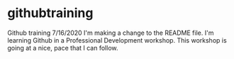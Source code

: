 # githubtraining
Github training 7/16/2020
I'm making a change to the README file.
I'm learning Github in a Professional Development workshop.
This workshop is going at a nice, pace that I can follow.
